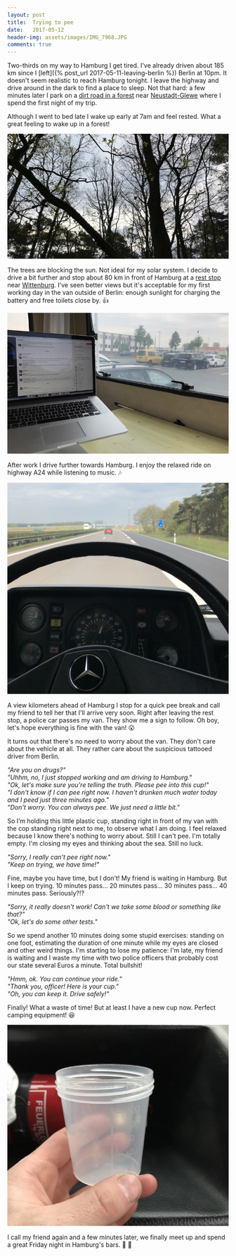 ```yaml
---
layout: post
title:  Trying to pee
date:   2017-05-12
header-img: assets/images/IMG_7968.JPG
comments: true
---
```


Two-thirds on my way to Hamburg I get tired. I've already driven about 185 km since I [left]({% post_url 2017-05-11-leaving-berlin %}) Berlin at 10pm. It doesn't seem realistic to reach Hamburg  tonight. I leave the highway and drive around in the dark to find a place to sleep. Not that hard: a few minutes later I park on a [dirt road in a forest](https://goo.gl/maps/pNppiBAUVuT2) near [Neustadt-Glewe](https://www.google.com/maps/place/Neustadt-Glewe,+Germany) where I spend the first night of my trip.

Although I went to bed late I wake up early at 7am and feel rested. What a great feeling to wake up in a forest!

![Forest near Neustadt-Glewe](/assets/images/IMG_7958.JPG)

The trees are blocking the sun. Not ideal for my solar system. I decide to drive a bit further and stop about 80 km in front of Hamburg at a [rest stop](https://goo.gl/maps/W38z47hvdA52) near [Wittenburg](https://www.google.com/maps/place/Wittenburg,+Germany/). I've seen better views but it's acceptable for my first working day in the van outside of Berlin: enough sunlight for charging the battery and free toilets close by. :+1:

![Working at a rest stop near Wittenburg](/assets/images/IMG_7960.JPG)

After work I drive further towards Hamburg. I enjoy the relaxed ride on highway A24 while listening to music. :notes:

![Driving on highway A24](/assets/images/IMG_7959.JPG)

A view kilometers ahead of Hamburg I stop for a quick pee break and call my friend to tell her that I'll arrive very soon. Right after leaving the rest stop, a police car passes my van. They show me a sign to follow. Oh boy, let's hope everything is fine with the van! :open_mouth:

It turns out that there's no need to worry about the van. They don't care about the vehicle at all. They rather care about the suspicious tattooed driver from Berlin.

*"Are you on drugs?"*<br>
*"Uhhm, no, I just stopped working and am driving to Hamburg."*<br>
*"Ok, let's make sure you're telling the truth. Please pee into this cup!"*<br>
*"I don't know if I can pee right now. I haven't drunken much water today and I peed just three minutes ago."*<br>
*"Don't worry. You can always pee. We just need a little bit."*

So I’m holding this little plastic cup, standing right in front of my van with the cop standing right next to me, to observe what I am doing. I feel relaxed because I know there's nothing to worry about. Still I can't pee. I'm totally empty. I'm closing my eyes and thinking about the sea. Still no luck.

*"Sorry, I really can't pee right now."*<br>
*"Keep on trying, we have time!"*

Fine, maybe you have time, but I don't! My friend is waiting in Hamburg. But I keep on trying. 10 minutes pass... 20 minutes pass... 30 minutes pass... 40 minutes pass. Seriously?!?

*"Sorry, it really doesn't work! Can't we take some blood or something like that?"*<br>
*"Ok, let's do some other tests."*

So we spend another 10 minutes doing some stupid exercises: standing on one foot, estimating the duration of one minute while my eyes are closed and other weird things. I'm starting to lose my patience: I'm late, my friend is waiting and I waste my time with two police officers that probably cost our state several Euros a minute. Total bullshit!

*"Hmm, ok. You can continue your ride."*<br>
*"Thank you, officer! Here is your cup."*<br>
*"Oh, you can keep it. Drive safely!"*

Finally! What a waste of time! But at least I have a new cup now. Perfect camping equipment! :satisfied:

![Plastic cup](/assets/images/IMG_7968.JPG)

I call my friend again and a few minutes later, we finally meet up and spend a great Friday night in Hamburg's bars. :tada: :beers:
